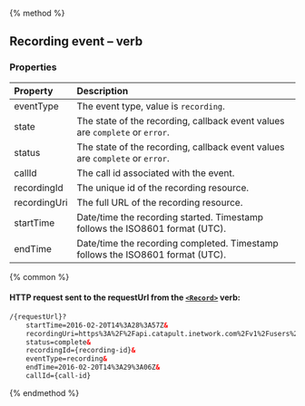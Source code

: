 {% method %}
##  Recording event – <Record> verb

### Properties
| Property     | Description                                                                    |
|:-------------|:-------------------------------------------------------------------------------|
| eventType    | The event type, value is `recording`.                                          |
| state        | The state of the recording, callback event values are `complete` or `error`.   |
| status       | The state of the recording, callback event values are `complete` or `error`.   |
| callId       | The call id associated with the event.                                         |
| recordingId  | The unique id of the recording resource.                                       |
| recordingUri | The full URL of the recording resource.                                        |
| startTime    | Date/time the recording started. Timestamp follows the ISO8601 format (UTC).   |
| endTime      | Date/time the recording completed. Timestamp follows the ISO8601 format (UTC). |

{% common %}
#### HTTP request sent to the requestUrl from the [`<Record>`](../verbs/record.md) verb:

```html
/{requestUrl}?
    startTime=2016-02-20T14%3A28%3A57Z&
    recordingUri=https%3A%2F%2Fapi.catapult.inetwork.com%2Fv1%2Fusers%2F{user-id}%2Frecordings%2F{recording-id}&
    status=complete&
    recordingId={recording-id}&
    eventType=recording&
    endTime=2016-02-20T14%3A29%3A06Z&
    callId={call-id}
```


{% endmethod %}
